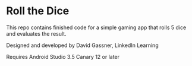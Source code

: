 # Roll the Dice
This repo contains finished code for a simple gaming app that rolls 5 dice and evaluates the result.

Designed and developed by David Gassner, LinkedIn Learning

Requires Android Studio 3.5 Canary 12 or later